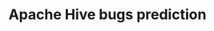---
title: Apache Hive bugs prediction
link: https://github.com/ahenrij/hive-bugs-prediction
description: Built a Machine Learning classifier for bugs prediction at file level, using metrics data collected from several sources.
---
